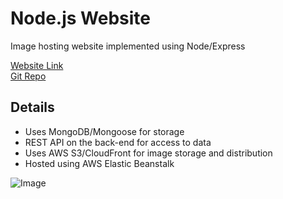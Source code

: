 # Node.js Website
Image hosting website implemented using Node/Express  

[Website Link](https://fathomless-wave-52759.herokuapp.com)  
[Git Repo](https://github.com/grepsedawkcat/nodejs_website)  

## Details
* Uses MongoDB/Mongoose for storage
* REST API on the back-end for access to data
* Uses AWS S3/CloudFront for image storage and distribution
* Hosted using AWS Elastic Beanstalk

![Image](https://raw.githubusercontent.com/grepsedawkcat/nodejs_website/main/.github/Untitled.png)
